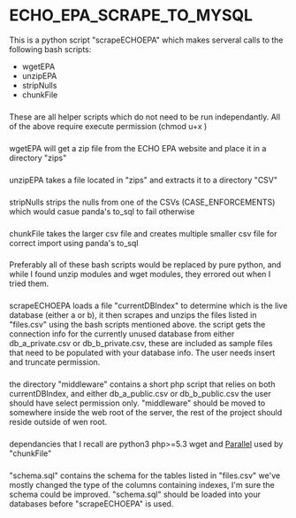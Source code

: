 # ECHO_EPA_SCRAPE_TO_MYSQL
This is a python script "scrapeECHOEPA" which makes serveral calls to the following bash scripts:
* wgetEPA
* unzipEPA
* stripNulls
* chunkFile
###
These are all helper scripts which do not need to be run independantly. 
All of the above require execute permission (chmod u+x <filename>)
###
wgetEPA will get a zip file from the ECHO EPA website and place it in a directory "zips"
###
unzipEPA takes a file located in "zips" and extracts it to a directory "CSV"
###
stripNulls strips the nulls from one of the CSVs (CASE_ENFORCEMENTS) which would casue panda's to_sql to fail otherwise
###
chunkFile takes the larger csv file and creates multiple smaller csv file for correct import using panda's to_sql
###
Preferably all of these bash scripts would be replaced by pure python, and while I found unzip modules and wget modules, they errored out when I tried them.
###
scrapeECHOEPA loads a file "currentDBIndex" to determine which is the live database (either a or b), it then scrapes and unzips the files listed in "files.csv" using the bash scripts mentioned above. 
the script gets the connection info for the currently unused database from either db_a_private.csv or db_b_private.csv, these are included as sample files that need to be populated with your database info. The user needs insert and truncate permission. 
### 
the directory "middleware" contains a short php script that relies on both currentDBIndex, and either db_a_public.csv or db_b_public.csv
the user should have select permission only. "middleware" should be moved to somewhere inside the web root of the server, the rest of the project should reside outside of wen root.   
###  
dependancies that I recall are python3 php>=5.3 wget and [Parallel](https://www.gnu.org/software/parallel/) used by "chunkFile"
###
 "schema.sql"  contains the schema for the tables listed in "files.csv" we've mostly changed the type of the columns containing indexes, I'm sure the schema could be improved. 
"schema.sql" should be loaded into your databases before "scrapeECHOEPA" is used.
 


